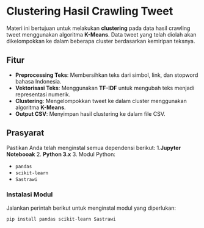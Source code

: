 # Clustering Hasil Crawling Tweet

Materi ini bertujuan untuk melakukan **clustering** pada data hasil crawling tweet menggunakan algoritma **K-Means**. Data tweet yang telah diolah akan dikelompokkan ke dalam beberapa cluster berdasarkan kemiripan teksnya.

## Fitur
- **Preprocessing Teks**: Membersihkan teks dari simbol, link, dan stopword bahasa Indonesia.
- **Vektorisasi Teks**: Menggunakan **TF-IDF** untuk mengubah teks menjadi representasi numerik.
- **Clustering**: Mengelompokkan tweet ke dalam cluster menggunakan algoritma **K-Means**.
- **Output CSV**: Menyimpan hasil clustering ke dalam file CSV.

## Prasyarat
Pastikan Anda telah menginstal semua dependensi berikut:
1.**Jupyter Notebooak**
2. **Python 3.x**
3. Modul Python:
   - `pandas`
   - `scikit-learn`
   - `Sastrawi`

### Instalasi Modul
Jalankan perintah berikut untuk menginstal modul yang diperlukan:
```bash
pip install pandas scikit-learn Sastrawi

